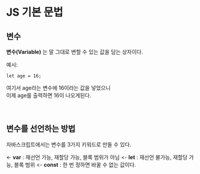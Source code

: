 JS 기본 문법
===============

## 변수
**변수(Variable)** 는 말 그대로 변할 수 있는 값을 담는 상자이다.<br>

예시: 
```
let age = 16;
```

여기서 age라는 변수에 16이라는 값을 넣었으니<br>
이제 age를 출력하면 16이 나오게된다.<br>
<br>
<br>

## 변수를 선언하는 방법
자바스크립트에서는 변수를 3가지 키워드로 만들 수 있다.<br>



<- **var** :	재선언 가능, 재할당 가능, 블록 범위가 아님
<- **let** : 재선언 불가능, 재할당 가능, 블록 범위
<- **const** :	한 번 정하면 바꿀 수 없는 값이다.
